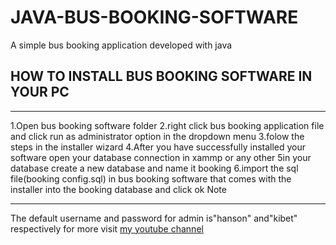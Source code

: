 # JAVA-BUS-BOOKING-SOFTWARE
A simple bus booking application developed with java
## HOW TO INSTALL  BUS BOOKING  SOFTWARE IN YOUR PC
*****************************************************************
1.Open bus booking software folder 
2.right click bus booking application file and
 click run as administrator option in the dropdown menu
3.folow the steps in the installer  wizard
4.After you have successfully installed your software
open your database connection in xammp or any other
5in your database create a new database and name it booking
6.import the sql file(booking config.sql) in bus booking software
 that comes with the installer  into the booking database and click ok
Note
******************************************************
The default username and password for admin is"hanson" and"kibet" respectively
for more visit [my youtube channel](https://www.youtube.com/watch?v=CKE-r9RXY4k&t=167s)

